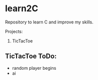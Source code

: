 # learn2C
Repository to learn C and improve my skills. 

Projects:
1. TicTacToe



TicTacToe ToDo:
-
- random player begins
- ai



